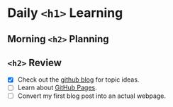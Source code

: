 # Daily `<h1>` Learning

## Morning `<h2>` Planning

##  `<h2>` Review 

- [x] Check out the [github blog](https://github.blog/) for topic ideas.
- [ ] Learn about [GitHub Pages](https://skills.github.com/#first-day-on-github).
- [ ] Convert my first blog post into an actual webpage.
